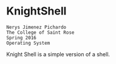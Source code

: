 # KnightShell
	Nerys Jimenez Pichardo
	The College of Saint Rose
	Spring 2016
	Operating System
	
  Knight Shell is a simple version of a shell.
